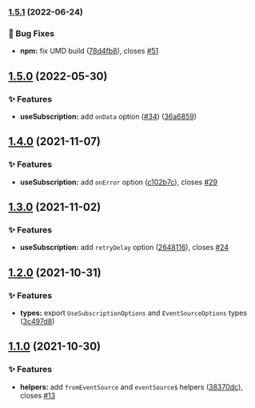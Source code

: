 ### [1.5.1](https://github.com/kaciakmaciak/react-query-subscription/compare/v1.5.0...v1.5.1) (2022-06-24)


### 🐛 Bug Fixes

* **npm:** fix UMD build ([78d4fb8](https://github.com/kaciakmaciak/react-query-subscription/commit/78d4fb8cec48f9cc8b92925a8221e73d12de2909)), closes [#51](https://github.com/kaciakmaciak/react-query-subscription/issues/51)

## [1.5.0](https://github.com/kaciakmaciak/react-query-subscription/compare/v1.4.0...v1.5.0) (2022-05-30)


### ✨ Features

* **useSubscription:** add `onData` option ([#34](https://github.com/kaciakmaciak/react-query-subscription/issues/34)) ([36a6859](https://github.com/kaciakmaciak/react-query-subscription/commit/36a68591a056be3afa2c396cc7aee9d9c2ac0ac3))

## [1.4.0](https://github.com/kaciakmaciak/react-query-subscription/compare/v1.3.0...v1.4.0) (2021-11-07)

### ✨ Features

- **useSubscription:** add `onError` option ([c102b7c](https://github.com/kaciakmaciak/react-query-subscription/commit/c102b7c771d3d2a894767fab28b531e9d3cf4ab5)), closes [#29](https://github.com/kaciakmaciak/react-query-subscription/issues/29)

## [1.3.0](https://github.com/kaciakmaciak/react-query-subscription/compare/v1.2.0...v1.3.0) (2021-11-02)

### ✨ Features

- **useSubscription:** add `retryDelay` option ([2648116](https://github.com/kaciakmaciak/react-query-subscription/commit/26481160b41aebab807798663834df5b16596954)), closes [#24](https://github.com/kaciakmaciak/react-query-subscription/issues/24)

## [1.2.0](https://github.com/kaciakmaciak/react-query-subscription/compare/v1.1.0...v1.2.0) (2021-10-31)

### ✨ Features

- **types:** export `UseSubscriptionOptions` and `EventSourceOptions` types ([3c497d8](https://github.com/kaciakmaciak/react-query-subscription/commit/3c497d8285784f0befa286b00edc1bbe46bc34b6))

## [1.1.0](https://github.com/kaciakmaciak/react-query-subscription/compare/v1.0.0...v1.1.0) (2021-10-30)

### ✨ Features

- **helpers:** add `fromEventSource` and `eventSource$` helpers ([38370dc](https://github.com/kaciakmaciak/react-query-subscription/commit/38370dc1b11435c86167db3ae2a1f4f0ea17d023)), closes [#13](https://github.com/kaciakmaciak/react-query-subscription/issues/13)
